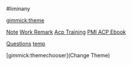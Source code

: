 #liminany


<!--
  -- Default theme
  -- (Read: http://dynalon.github.io/mdwiki/#!customizing.md#Theme_chooser)
  -->

[gimmick:theme](flatly)


<!--
  -- Navigation
  -- (Read: http://dynalon.github.io/mdwiki/#!quickstart.md#Adding_a_navigation)
  -->
[Note](pages/note.md)
[Work Remark](pages/remark.md)
[Acp Training](pages/aura-acp-training.md)
[PMI ACP Ebook](pages/acp-ebook.md)

<!--
#[Agile](pages/agile.md)
#[Develop](pages/develop.md)
#[Games](pages/games.md)
#[Life](pages/life.md)
#[Activity](pages/life.md)
-->

[Questions](pages/qa.md)
[temp](pages/temp.md)
<!--
#[Data](pages/data.md)
#[About](pages/about.md)
-->

[gimmick:themechooser](Change Theme)
<!--
[gimmick:Disqus](limin-mblogs)
 -->


<div class="ds-thread" data-thread-key="navigation.md" data-title="limin's blogs、remark、note space..." data-url="http://liminany.github.io/blogs"></div>
<script type="text/javascript">
var duoshuoQuery = {short_name:"liminany"};
	(function() {
		var ds = document.createElement('script');
		ds.type = 'text/javascript';ds.async = true;
		ds.src = (document.location.protocol == 'https:' ? 'https:' : 'http:') + '//static.duoshuo.com/embed.js';
		ds.charset = 'UTF-8';
		(document.getElementsByTagName('head')[0] 
		 || document.getElementsByTagName('body')[0]).appendChild(ds);
	})();
	</script>
